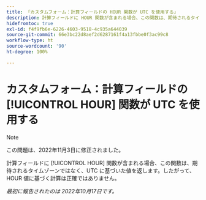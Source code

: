 ```yaml
---
title: 「カスタムフォーム：計算フィールドの HOUR 関数が UTC を使用する」
description: 計算フィールドに HOUR 関数が含まれる場合、この関数は、期待されるタイムゾーンではなく、UTC に基づいた値を返します。したがって、HOUR 値に基づく計算は正確ではありません。
hidefromtoc: true
exl-id: f4f9fb6e-6226-4603-9518-4c935a644039
source-git-commit: 66e3bc22d8aef2d6287161f4a13fbbe0f3ac99c8
workflow-type: ht
source-wordcount: '90'
ht-degree: 100%

---
```


# カスタムフォーム：計算フィールドの [!UICONTROL HOUR] 関数が UTC を使用する

>[!NOTE]
>
>この問題は、2022年11月3日に修正されました。

計算フィールドに [!UICONTROL HOUR] 関数が含まれる場合、この関数は、期待されるタイムゾーンではなく、UTC に基づいた値を返します。したがって、HOUR 値に基づく計算は正確ではありません。

_最初に報告されたのは 2022年10月17日です。_
